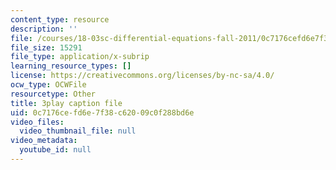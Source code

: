```yaml
---
content_type: resource
description: ''
file: /courses/18-03sc-differential-equations-fall-2011/0c7176cefd6e7f38c62009c0f288bd6e_v4YcejwdQC0.srt
file_size: 15291
file_type: application/x-subrip
learning_resource_types: []
license: https://creativecommons.org/licenses/by-nc-sa/4.0/
ocw_type: OCWFile
resourcetype: Other
title: 3play caption file
uid: 0c7176ce-fd6e-7f38-c620-09c0f288bd6e
video_files:
  video_thumbnail_file: null
video_metadata:
  youtube_id: null
---
```

